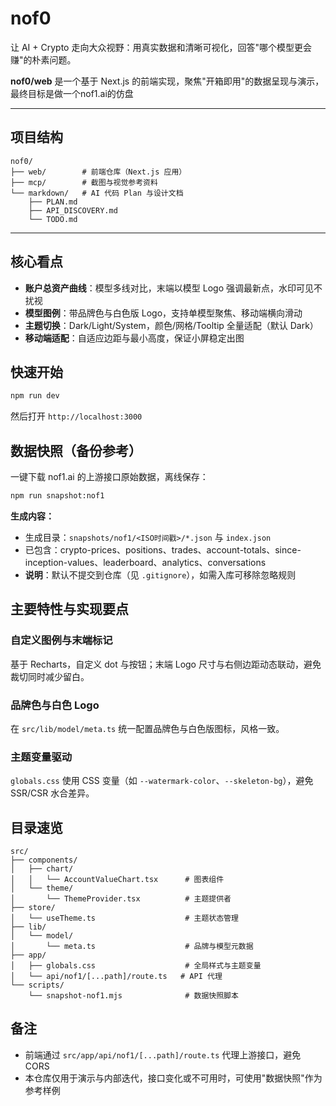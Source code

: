# nof0

让 AI + Crypto 走向大众视野：用真实数据和清晰可视化，回答"哪个模型更会赚"的朴素问题。

**nof0/web** 是一个基于 Next.js 的前端实现，聚焦"开箱即用"的数据呈现与演示，最终目标是做一个nof1.ai的仿盘

---

## 项目结构

```
nof0/
├── web/        # 前端仓库（Next.js 应用）
├── mcp/        # 截图与视觉参考资料
└── markdown/   # AI 代码 Plan 与设计文档
    ├── PLAN.md
    ├── API_DISCOVERY.md
    └── TODO.md
```

---

## 核心看点

- **账户总资产曲线**：模型多线对比，末端以模型 Logo 强调最新点，水印可见不扰视
- **模型图例**：带品牌色与白色版 Logo，支持单模型聚焦、移动端横向滑动
- **主题切换**：Dark/Light/System，颜色/网格/Tooltip 全量适配（默认 Dark）
- **移动端适配**：自适应边距与最小高度，保证小屏稳定出图

## 快速开始

```bash
npm run dev
```

然后打开 `http://localhost:3000`

## 数据快照（备份参考）

一键下载 nof1.ai 的上游接口原始数据，离线保存：

```bash
npm run snapshot:nof1
```

**生成内容：**
- 生成目录：`snapshots/nof1/<ISO时间戳>/*.json` 与 `index.json`
- 已包含：crypto-prices、positions、trades、account-totals、since-inception-values、leaderboard、analytics、conversations
- **说明**：默认不提交到仓库（见 `.gitignore`），如需入库可移除忽略规则

## 主要特性与实现要点

### 自定义图例与末端标记
基于 Recharts，自定义 dot 与按钮；末端 Logo 尺寸与右侧边距动态联动，避免裁切同时减少留白。

### 品牌色与白色 Logo
在 `src/lib/model/meta.ts` 统一配置品牌色与白色版图标，风格一致。

### 主题变量驱动
`globals.css` 使用 CSS 变量（如 `--watermark-color`、`--skeleton-bg`），避免 SSR/CSR 水合差异。

## 目录速览

```
src/
├── components/
│   ├── chart/
│   │   └── AccountValueChart.tsx      # 图表组件
│   └── theme/
│       └── ThemeProvider.tsx          # 主题提供者
├── store/
│   └── useTheme.ts                    # 主题状态管理
├── lib/
│   └── model/
│       └── meta.ts                    # 品牌与模型元数据
├── app/
│   ├── globals.css                    # 全局样式与主题变量
│   └── api/nof1/[...path]/route.ts   # API 代理
└── scripts/
    └── snapshot-nof1.mjs              # 数据快照脚本
```

## 备注

- 前端通过 `src/app/api/nof1/[...path]/route.ts` 代理上游接口，避免 CORS
- 本仓库仅用于演示与内部迭代，接口变化或不可用时，可使用"数据快照"作为参考样例
